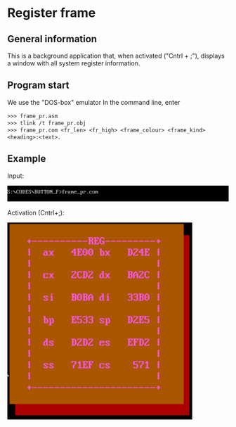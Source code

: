 # Register frame

## General information

This is a background application that, when activated ("Cntrl + ;"), displays a window with all system register information.

## Program start

We use the "DOS-box" emulator
In the command line, enter
```ASM
>>> frame_pr.asm
>>> tlink /t frame_pr.obj
>>> frame_pr.com <fr_len> <fr_high> <frame_colour> <frame_kind> <heading>:<text>.
```

## Example

Input:

![s](https://github.com/A-Elbereth-Gilthoniel/images/blob/main/press_frame_input.png)

Activation (Cntrl+;):

![sd](https://github.com/A-Elbereth-Gilthoniel/images/blob/main/press_frame_output.png)

